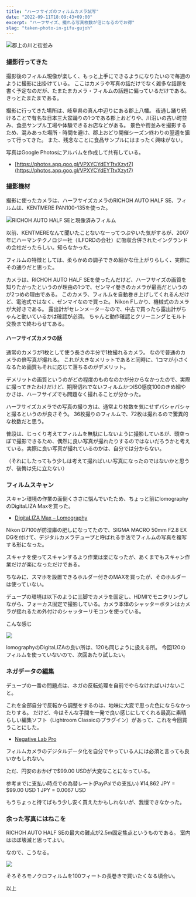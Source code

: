 ```yaml
---
title: "ハーフサイズのフィルムカメラ試写"
date: "2022-09-11T18:09:43+09:00"
excerpt: "ハーフサイズ、撮れる写真枚数が倍になるのでお得"
slag: "taken-photo-in-gifu-gujoh"
---
```


![郡上の川と街並み](/assets/taken-photo-in-gifu-gujoh/20220911-gujoh-2783.jpg)

### 撮影行ってきた

撮影後のフィルム現像が楽しく、もっと上手にできるようになりたいので毎週のように撮影に出掛けている。
ここはカメラや写真の話だけでなく雑多な話題を書く予定なのだが、たまたまカメラ・フィルムの話題に偏っているだけである。きっとたまたまである。

撮影に行ってきた場所は、岐阜県の真ん中辺りにある郡上八幡。
夜通し踊り続けることで有名な日本三大盆踊りの1つである郡上おどりや、川沿いの古い町並み、食品サンプル工場や体験できるお店などがある。
景色や街並みを撮影するため、混みあった場所・時間を避け、郡上おどり開催シーズン終わりの翌週を狙って行ってきた。
また、残念なことに食品サンプルにはまったく興味がない。

写真はGoogle Photosにアルバムを作成して共有している。

- [https://photos.app.goo.gl/VPXYCYdEYTtvXzyt7](https://photos.app.goo.gl/VPXYCYdEYTtvXzyt7)

### 撮影機材

撮影に使ったカメラは、ハーフサイズカメラのRICHOH AUTO HALF SE、フィルムは、KENTMERE PAN100-135を使った。

![RICHOH AUTO HALF SEと現像済みフィルム](/assets/taken-photo-in-gifu-gujoh/PXL_20220911_073851230.jpg)

以前、KENTMEREなんて聞いたことないなーってつぶやいた気がするが、2007年にハーマンテクノロジー社（ILFORDの会社）に吸収合併されたイングランドの会社だったらしい。知らなかった。

フィルムの特徴としては、柔らかめの調子できめ細かな仕上がりらしく、実際にその通りだと思った。

カメラは、RICHOH AUTO HALF SEを使ったんだけど、ハーフサイズの画質を知りたかったというのが理由の1つで、ゼンマイ巻きのカメラが最高だというのが2つめの理由である。
このカメラ、フィルムを自動巻き上げしてくれるんだけど、電池式ではなく、ゼンマイなので買った。
Nikon Fしかり、機械式のカメラが大好きである。
露出計がセレンメーターなので、中古で買ったら露出計がちゃんと動いているかは確認が必須。
ちゃんと動作確認とクリーニングとモルト交換まで終わらせてある。

#### ハーフサイズカメラの話

通常のカメラが1枚として使う長さの半分で1枚撮れるカメラ。
なので普通のカメラの倍写真が撮れる。
これが大きなメリットであると同時に、1コマが小さくなるため画質もそれに応じて落ちるのがデメリット。

デメリットの画質というのがどの程度のものなのかが分からなかったので、実際に撮ってきたわけだけど、期限切れでないフィルムかつISO感度100のきめ細やかさは、ハーフサイズでも問題なく撮れることが分かった。

ハーフサイズカメラでの写真の撮り方は、通常より枚数を気にせずバシャバシャと撮るというのが良さそう。
36枚撮りのフィルムで、72枚は撮れるので驚異的な枚数だと思う。

普段は、じっくり考えてフィルムを無駄にしないように撮影しているが、頭空っぽで撮影できるため、偶然に良い写真が撮れたりするのではないだろうかと考えている。実際に良い写真が撮れているのかは、自分では分からない。

（それにしたってもう少しは考えて撮ればいい写真になったのではないかと思うが、後悔は先に立たない）

### フィルムスキャン

スキャン環境の作業の面倒くささに悩んでいたため、ちょっと前にlomographyのDigitaLIZA Maxを買った。

- [DigitaLIZA Max – Lomography](https://shop.lomography.com/jp/digitaliza-max-scanning-kit)

Nikon D7100が防湿庫の肥しになってたので、SIGMA MACRO 50mm F2.8 EX DGを付けて、デジタルカメラデュープと呼ばれる手法でフィルムの写真を複写する形になった。

スキャナを使ってスキャンするより作業は楽になったが、あくまでもスキャン作業だけが楽になっただけである。

ちなみに、スマホを設置できるホルダー付きのMAXを買ったが、そのホルダーは使っていない。

デュープの環境は以下のように三脚でカメラを固定し、HDMIでモニタリングしながら、フォーカス固定で撮影している。カメラ本体のシャッターボタンはカメラが揺れるため外付けのシャッターリモコンを使っている。

こんな感じ

![](/assets/taken-photo-in-gifu-gujoh/PXL_20220911_132739511.PORTRAIT_2.jpg)

lomographyのDigitaLIZAの良い所は、120も同じように扱える所。
今回120のフィルムを使っていないので、次回あたり試したい。


### ネガデータの編集

デュープの一番の問題点は、ネガの反転処理を自前でやらなければいけないこと。

これを全部自分で反転から調整をするのは、地味に大変で思った色にならなかったりする。
だけど、今はそんな手間を一発で良い感じにしてくれる最高に素晴らしい編集ソフト（Lightroom Classicのプラグイン）があって、これを今回買うことにした。

- [Negative Lab Pro](https://www.negativelabpro.com/)

フィルムカメラのデジタルデータ化を自分でやっている人には必須と言っても良いかもしれない。

ただ、円安のおかげで$99.00 USDが大変なことになっている。

参考までに支払い時点での為替レート(PayPalでの支払い)
¥14,862 JPY = $99.00 USD
1 JPY = 0.0067 USD

もうちょっと待てばもう少し安く買えたかもしれないが、我慢できなかった。

### 余った写真にはねこを

RICHOH AUTO HALF SEの最大の難点が2.5m固定焦点というものである。
室内はほぼ壊滅と思ってよい。

なので、こうなる。

![](/assets/taken-photo-in-gifu-gujoh/20220911-gujoh-2836.jpg)


そろそろモノクロフィルムを100フィートの長巻きで買いたくなる頃合い。

以上


